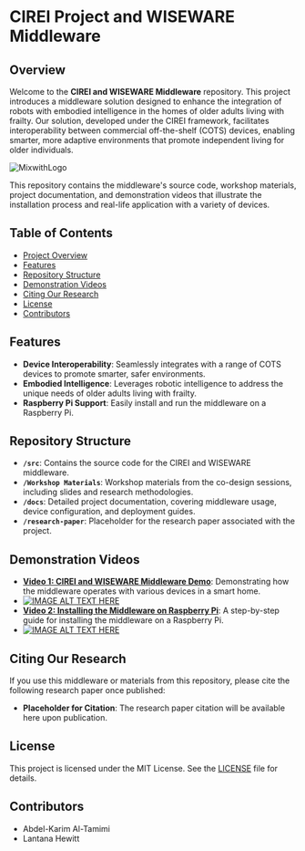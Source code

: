# CIREI Project and WISEWARE Middleware

## Overview

Welcome to the **CIREI and WISEWARE Middleware** repository. This project introduces a middleware solution designed to enhance the integration of robots with embodied intelligence in the homes of older adults living with frailty. Our solution, developed under the CIREI framework, facilitates interoperability between commercial off-the-shelf (COTS) devices, enabling smarter, more adaptive environments that promote independent living for older individuals.


![MixwithLogo](https://github.com/user-attachments/assets/06e858cc-5e17-483a-9b47-f4550ce042d1)



This repository contains the middleware's source code, workshop materials, project documentation, and demonstration videos that illustrate the installation process and real-life application with a variety of devices.

## Table of Contents
- [Project Overview](#overview)
- [Features](#features)
- [Repository Structure](#repository-structure)
- [Demonstration Videos](#demonstration-videos)
- [Citing Our Research](#citing-our-research)
- [License](#license)
- [Contributors](#contributors)
<!-- - [Installation Guide](#installation-guide) -->

## Features
- **Device Interoperability**: Seamlessly integrates with a range of COTS devices to promote smarter, safer environments.
- **Embodied Intelligence**: Leverages robotic intelligence to address the unique needs of older adults living with frailty.
- **Raspberry Pi Support**: Easily install and run the middleware on a Raspberry Pi.

## Repository Structure
- **`/src`**: Contains the source code for the CIREI and WISEWARE middleware.
- **`/Workshop Materials`**: Workshop materials from the co-design sessions, including slides and research methodologies.
- **`/docs`**: Detailed project documentation, covering middleware usage, device configuration, and deployment guides.
- **`/research-paper`**: Placeholder for the research paper associated with the project.

<!--
## Installation Guide

### Prerequisites
- A Raspberry Pi (running Raspberry Pi OS) or any compatible Linux environment.
- Smart home devices from various manufacturers that support communication through the middleware.

### Steps
1. Clone the repository to your Raspberry Pi or local machine:
    ```bash
    git clone https://github.com/your-repo/CIREI-WISEWARE.git
    ```
2. Navigate to the `/src` directory and install the required dependencies:
    ```bash
    cd src
    pip install -r requirements.txt
    ```
3. Follow the setup instructions provided in the [documentation](./docs/installation_guide.md) for configuring your smart devices.

-->





## Demonstration Videos
- **[Video 1: CIREI and WISEWARE Middleware Demo](https://youtu.be/5cGPZbTY78I)**: Demonstrating how the middleware operates with various devices in a smart home.
- [![IMAGE ALT TEXT HERE](https://img.youtube.com/vi/5cGPZbTY78I/0.jpg)](https://www.youtube.com/watch?v=5cGPZbTY78I)
- **[Video 2: Installing the Middleware on Raspberry Pi](https://youtu.be/nhNKDavh9IU)**: A step-by-step guide for installing the middleware on a Raspberry Pi.
- [![IMAGE ALT TEXT HERE](https://img.youtube.com/vi/nhNKDavh9IU/0.jpg)](https://www.youtube.com/watch?v=nhNKDavh9IU)

## Citing Our Research
If you use this middleware or materials from this repository, please cite the following research paper once published:
- **Placeholder for Citation**: The research paper citation will be available here upon publication.

## License
This project is licensed under the MIT License. See the [LICENSE](./LICENSE) file for details.

## Contributors
- Abdel-Karim Al-Tamimi
- Lantana Hewitt

